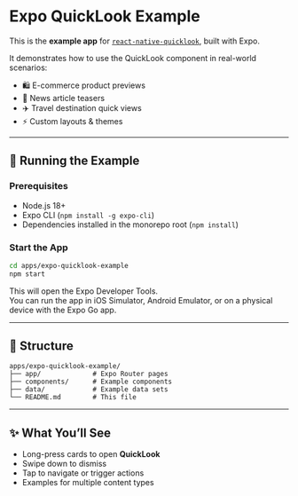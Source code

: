 # Expo QuickLook Example

This is the **example app** for [`react-native-quicklook`](../../packages/react-native-quicklook), built with Expo.

It demonstrates how to use the QuickLook component in real-world scenarios:

- 🛍️ E-commerce product previews  
- 📰 News article teasers  
- ✈️ Travel destination quick views  
- ⚡ Custom layouts & themes  

---

## 🚀 Running the Example

### Prerequisites
- Node.js 18+
- Expo CLI (`npm install -g expo-cli`)
- Dependencies installed in the monorepo root (`npm install`)

### Start the App
```bash
cd apps/expo-quicklook-example
npm start
```

This will open the Expo Developer Tools.  
You can run the app in iOS Simulator, Android Emulator, or on a physical device with the Expo Go app.

---

## 📁 Structure
```
apps/expo-quicklook-example/
├── app/             # Expo Router pages
├── components/      # Example components
├── data/            # Example data sets
└── README.md        # This file
```

---

## ✨ What You’ll See
- Long-press cards to open **QuickLook**
- Swipe down to dismiss
- Tap to navigate or trigger actions
- Examples for multiple content types
